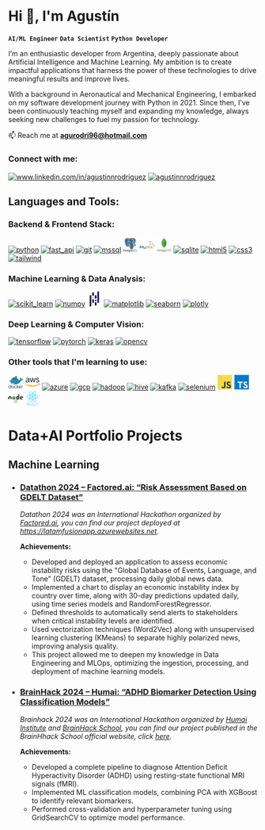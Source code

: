 # Hi 👋, I'm Agustín
**`AI/ML Engineer`** **`Data Scientist`** **`Python Developer`**

I’m an enthusiastic developer from Argentina, deeply passionate about Artificial Intelligence and Machine Learning. My ambition is to create impactful applications that harness the power of these technologies to drive meaningful results and improve lives.

With a background in Aeronautical and Mechanical Engineering, I embarked on my software development journey with Python in 2021. Since then, I’ve been continuously teaching myself and expanding my knowledge, always seeking new challenges to fuel my passion for technology.

📫 Reach me at **agurodri96@hotmail.com**

### Connect with me:
<a href="https://linkedin.com/in/agustinnrodriguez" target="blank"><img align="center" src="https://raw.githubusercontent.com/rahuldkjain/github-profile-readme-generator/master/src/images/icons/Social/linked-in-alt.svg" alt="www.linkedin.com/in/agustinnrodriguez" height="30" width="30" /></a> <a href="https://kaggle.com/agustinnrodriguez" target="blank"><img align="center" src="https://raw.githubusercontent.com/rahuldkjain/github-profile-readme-generator/master/src/images/icons/Social/kaggle.svg" alt="agustinnrodriguez" height="30" width="30" /></a>
 

## Languages and Tools:
### Backend & Frontend Stack:
<a href="https://www.python.org" target="_blank" rel="noreferrer"> <img src="https://learn.g2.com/hubfs/python-programming-language.png" alt="python" width="30" height="30"/></a>
<a href="https://fastapi.tiangolo.com" target="_blank" rel="noreferrer"> <img src="https://www.jetbrains.com/guide/assets/fastapi-6837327b.svg" alt="fast_api" width="30" height="30"/></a>
<a href="https://git-scm.com/" target="_blank" rel="noreferrer"> <img src="https://www.vectorlogo.zone/logos/git-scm/git-scm-icon.svg" alt="git" width="30" height="30"/></a>
<a href="https://www.microsoft.com/en-us/sql-server" target="_blank" rel="noreferrer"> <img src="https://www.svgrepo.com/show/303229/microsoft-sql-server-logo.svg" alt="mssql" width="30" height="30"/></a>
<a href="https://www.postgresql.org" target="_blank" rel="noreferrer"> <img src="https://raw.githubusercontent.com/devicons/devicon/master/icons/postgresql/postgresql-original-wordmark.svg" alt="postgresql" width="30" height="30"/></a>
<a href="https://www.mysql.com/" target="_blank" rel="noreferrer"> <img src="https://raw.githubusercontent.com/devicons/devicon/master/icons/mysql/mysql-original-wordmark.svg" alt="mysql" width="30" height="30"/></a>
<a href="https://www.mongodb.com/" target="_blank" rel="noreferrer"> <img src="https://raw.githubusercontent.com/devicons/devicon/master/icons/mongodb/mongodb-original-wordmark.svg" alt="mongodb" width="30" height="30"/></a>
<a href="https://www.sqlite.org/" target="_blank" rel="noreferrer"><img src="https://www.vectorlogo.zone/logos/sqlite/sqlite-icon.svg" alt="sqlite" width="30" height="30"/></a>
<a href="https://www.w3.org/html/" target="_blank" rel="noreferrer"> <img src="https://cdn.jsdelivr.net/gh/devicons/devicon/icons/html5/html5-plain.svg" alt="html5" width="30" height="30"/></a>
<a href="https://www.w3schools.com/css/" target="_blank" rel="noreferrer"> <img src="https://cdn.jsdelivr.net/gh/devicons/devicon/icons/css3/css3-plain.svg" alt="css3" width="30" height="30"/></a>
<a href="https://tailwindcss.com/" target="_blank" rel="noreferrer"> <img src="https://www.vectorlogo.zone/logos/tailwindcss/tailwindcss-icon.svg" alt="tailwind" width="30" height="30"/></a>

### Machine Learning & Data Analysis:
<a href="https://scikit-learn.org" target="_blank" rel="noreferrer"> <img src="https://upload.wikimedia.org/wikipedia/commons/0/05/Scikit_learn_logo_small.svg" alt="scikit_learn" width="30" height="30"/></a>
<a href="(https://numpy.org" target="_blank" rel="noreferrer"> <img src="https://avatars.githubusercontent.com/u/288276?v=4" alt="numpy" width="30" height="30"/></a>
<a href="https://pandas.pydata.org" target="_blank" rel="noreferrer"> <img src="https://raw.githubusercontent.com/devicons/devicon/2ae2a900d2f041da66e950e4d48052658d850630/icons/pandas/pandas-original.svg" alt="pandas" width="30" height="30"/></a>
<a href="https://matplotlib.org" target="_blank" rel="noreferrer"> <img src="https://pydata.org/wp-content/uploads/2016/07/matplotlib-logo-300.png" alt="matplotlib" width="30" height="30"/></a>
<a href="https://seaborn.pydata.org" target="_blank" rel="noreferrer"> <img src="https://seaborn.pydata.org/_images/logo-mark-lightbg.svg" alt="seaborn" width="30" height="30"/></a>
<a href="https://plotly.com/" target="_blank" rel="noreferrer"> <img src="https://avatars.githubusercontent.com/u/5997976?s=280&v=4" alt="plotly" width="30" height="30"/></a>
<!-- add Power BI · Tableau · Google Looker -->

### Deep Learning & Computer Vision:
<a href="https://www.tensorflow.org" target="_blank" rel="noreferrer"> <img src="https://www.vectorlogo.zone/logos/tensorflow/tensorflow-icon.svg" alt="tensorflow" width="30" height="30"/></a>
<a href="https://pytorch.org" target="_blank" rel="noreferrer"> <img src="https://www.vectorlogo.zone/logos/pytorch/pytorch-icon.svg" alt="pytorch" width="30" height="30"/></a>
<a href="https://keras.io" target="_blank" rel="noreferrer"> <img src="https://upload.wikimedia.org/wikipedia/commons/thumb/a/ae/Keras_logo.svg/2048px-Keras_logo.svg.png" alt="keras" width="30" height="30"/></a>
<a href="https://opencv.org/" target="_blank" rel="noreferrer"> <img src="https://www.vectorlogo.zone/logos/opencv/opencv-icon.svg" alt="opencv" width="30" height="30"/> </a> 

### Other tools that I'm learning to use:
<a href="https://www.docker.com/" target="_blank" rel="noreferrer"> <img src="https://raw.githubusercontent.com/devicons/devicon/master/icons/docker/docker-original-wordmark.svg" alt="docker" width="30" height="30"/></a>
<a href="https://aws.amazon.com" target="_blank" rel="noreferrer"> <img src="https://raw.githubusercontent.com/devicons/devicon/master/icons/amazonwebservices/amazonwebservices-original-wordmark.svg" alt="aws" width="30" height="30"/></a> 
<a href="https://azure.microsoft.com/en-in/" target="_blank" rel="noreferrer"> <img src="https://www.vectorlogo.zone/logos/microsoft_azure/microsoft_azure-icon.svg" alt="azure" width="30" height="30"/></a>
<a href="https://cloud.google.com" target="_blank" rel="noreferrer"> <img src="https://www.vectorlogo.zone/logos/google_cloud/google_cloud-icon.svg" alt="gcp" width="30" height="30"/></a>
<a href="https://hadoop.apache.org/" target="_blank" rel="noreferrer"> <img src="https://www.vectorlogo.zone/logos/apache_hadoop/apache_hadoop-icon.svg" alt="hadoop" width="30" height="30"/></a> 
<a href="https://hive.apache.org/" target="_blank" rel="noreferrer"> <img src="https://www.vectorlogo.zone/logos/apache_hive/apache_hive-icon.svg" alt="hive" width="30" height="30"/></a>
<a href="https://kafka.apache.org/" target="_blank" rel="noreferrer"> <img src="https://www.vectorlogo.zone/logos/apache_kafka/apache_kafka-icon.svg" alt="kafka" width="30" height="30"/></a>
<a href="https://www.selenium.dev" target="_blank" rel="noreferrer"> <img src="https://miro.medium.com/v2/resize:fit:1400/0*yI5S677kFHjyXpe5.png" alt="selenium" width="30" height="30"/></a>
<a href="https://developer.mozilla.org/en-US/docs/Web/JavaScript" target="_blank" rel="noreferrer"> <img src="https://raw.githubusercontent.com/devicons/devicon/master/icons/javascript/javascript-original.svg" alt="javascript" width="30" height="30"/></a>
<a href="https://www.typescriptlang.org/" target="_blank" rel="noreferrer"> <img src="https://raw.githubusercontent.com/devicons/devicon/master/icons/typescript/typescript-original.svg" alt="typescript" width="30" height="30"/></a>
<a href="https://nodejs.org" target="_blank" rel="noreferrer"> <img src="https://raw.githubusercontent.com/devicons/devicon/master/icons/nodejs/nodejs-original-wordmark.svg" alt="nodejs" width="30" height="30"/></a>
<a href="https://reactjs.org/" target="_blank" rel="noreferrer"> <img src="https://raw.githubusercontent.com/devicons/devicon/master/icons/react/react-original-wordmark.svg" alt="react" width="30" height="30"/> </a>
<!-- add spark, airflow, Databricks -->

# Data+AI Portfolio Projects 

## Machine Learning

* ### [Datathon 2024 – Factored.ai: “Risk Assessment Based on GDELT Dataset”](https://github.com/hucodelab/factored-datathon-2024-LatamFusion/blob/main/README.md)
  _Datathon 2024 was an International Hackathon organized by [Factored.ai](https://factored.ai/), you can find our project deployed at https://latamfusionapp.azurewebsites.net._
  
  **Achievements:**
   - Developed and deployed an application to assess economic instability risks using the "Global Database of Events, Language, and Tone" (GDELT) dataset, processing daily global news data.
   - Implemented a chart to display an economic instability index by country over time, along with 30-day predictions updated daily, using time series models and RandomForestRegressor.
   - Defined thresholds to automatically send alerts to stakeholders when critical instability levels are identified.
   - Used vectorization techniques (Word2Vec) along with unsupervised learning clustering (KMeans) to separate highly polarized news, improving analysis quality.
   - This project allowed me to deepen my knowledge in Data Engineering and MLOps, optimizing the ingestion, processing, and deployment of machine learning models.

* ### [BrainHack 2024 – Humai: “ADHD Biomarker Detection Using Classification Models”](https://github.com/AgustinNR/BrainHack-BsAs-Humai-Team1/blob/main/README.md)
  _Brainhack 2024 was an International Hackathon organized by [Humai Institute](https://humai.lat) and [BrainHack School](https://school-brainhack.github.io), you can find our project published in the BrainHhack School official website, click [here](https://school-brainhack.github.io/project/detecting-adhd-through-fmri-signals-using-ml-classification-models/)._
  
  **Achievements:**
   - Developed a complete pipeline to diagnose Attention Deficit Hyperactivity Disorder (ADHD) using resting-state functional MRI signals (fMRI).
   - Implemented ML classification models, combining PCA with XGBoost to identify relevant biomarkers.
   - Performed cross-validation and hyperparameter tuning using GridSearchCV to optimize model performance.

